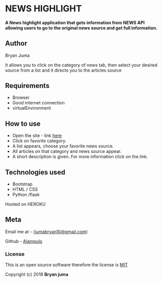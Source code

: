 # NEWS HIGHLIGHT
#### A News highlight  application that gets information from NEWS API  allowing users to go to the original news source and get full information.
## Author
Bryan Juma

It allows you to click on the category of news tab, then select your desired source from a list and it directs you to the articles source

## Requirements
* Browser
* Good internet connection
* virtualEnvironment

## How to use
* Open the site - link [here](https://github.com)
* Click on favorite category.
* A list appears, choose your favorite news source.
* All articles on that category and news source appear.
* A short description is given. For more information click on the link.

## Technologies used
* Bootstrap
* HTML / CSS
* Python /flask

Hosted on HEROKU

## Meta

Email me at - (jumabryan10@gmail.com)

Github - [Alampulo](https://github.com/Alampulo)

### License
This is an open source software therefore the license is [MIT](https://choosealicense.com/licenses/mit/)

Copyright (c) 2018 **Bryan juma**
